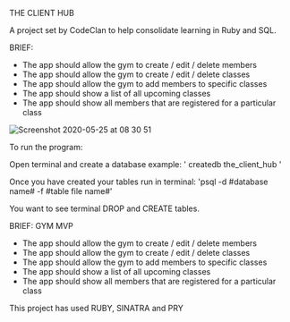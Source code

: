 THE CLIENT HUB

A project set by CodeClan to help consolidate learning in Ruby and SQL. 

BRIEF:

- The app should allow the gym to create / edit / delete members
- The app should allow the gym to create / edit / delete classes
- The app should allow the gym to add members to specific classes
- The app should show a list of all upcoming classes
- The app should show all members that are registered for a particular class

![Screenshot 2020-05-25 at 08 30 51](https://user-images.githubusercontent.com/14062882/82789371-0ff63a00-9e62-11ea-9d3d-f5f93652413a.png)


To run the program:

  Open terminal and create a database
    example: ' createdb the_client_hub '

  Once you have created your tables run in terminal:
    'psql -d #database name# -f #table file name#'

  You want to see terminal DROP and CREATE tables.

BRIEF: GYM MVP

- The app should allow the gym to create / edit / delete members
- The app should allow the gym to create / edit / delete classes
- The app should allow the gym to add members to specific classes
- The app should show a list of all upcoming classes
- The app should show all members that are registered for a particular class


This project has used RUBY, SINATRA and PRY
